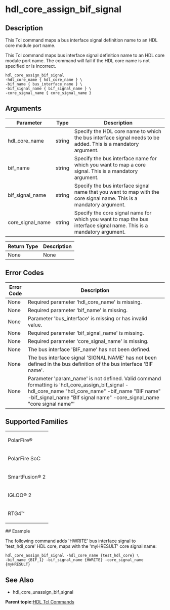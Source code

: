 # hdl\_core\_assign\_bif\_signal

## Description

This Tcl command maps a bus interface signal definition name to an HDL core module port name.

This Tcl command maps bus interface signal definition name to an HDL core module port name. The command will fail if the HDL core name is not specified or is incorrect.

```
hdl_core_assign_bif_signal
-hdl_core_name { hdl_core_name } \
-bif_name { bus_interface_name } \
-bif_signal_name { bif_signal_name } \
-core_signal_name { core_signal_name }
```

## Arguments

|Parameter|Type|Description|
|---------|----|-----------|
|hdl\_core\_name|string|Specify the HDL core name to which the bus interface signal needs to be added. This is a mandatory argument.|
|bif\_name|string|Specify the bus interface name for which you want to map a core signal. This is a mandatory argument.|
|bif\_signal\_name|string|Specify the bus interface signal name that you want to map with the core signal name. This is a mandatory argument.|
|core\_signal\_name|string|Specify the core signal name for which you want to map the bus interface signal name. This is a mandatory argument.|

|Return Type|Description|
|-----------|-----------|
|None|None|

## Error Codes

|Error Code|Description|
|----------|-----------|
|None|Required parameter 'hdl\_core\_name' is missing.|
|None|Required parameter 'bif\_name' is missing.|
|None|Parameter 'bus\_interface' is missing or has invalid value.|
|None|Required parameter 'bif\_signal\_name' is missing.|
|None|Required parameter 'core\_signal\_name' is missing.|
|None|The bus interface 'BIF\_name' has not been defined.|
|None|The bus interface signal 'SIGNAL NAME' has not been defined in the bus definition of the bus interface 'BIF name'.|
|None|Parameter 'param\_name' is not defined. Valid command formatting is 'hdl\_core\_assign\_bif\_signal -hdl\_core\_name "hdl\_core\_name" -bif\_name "BIF name" -bif\_signal\_name "BIf signal name" -core\_signal\_name "core signal name"'|

## Supported Families

<table id="GUID-56F9E300-6CAB-48D0-9D92-B4EC8F62D904"><tbody><tr><td>

PolarFire®

</td></tr><tr><td>

PolarFire SoC

</td></tr><tr><td>

SmartFusion® 2

</td></tr><tr><td>

IGLOO® 2

</td></tr><tr><td>

RTG4™

</td></tr></tbody>
</table>## Example

The following command adds 'HWRITE' bus interface signal to 'test\_hdl\_core' HDL core, maps with the 'myHRESULT' core signal name:

```
hdl_core_assign_bif_signal -hdl_core_name {test_hdl_core} \
-bif_name {BIF_1} -bif_signal_name {HWRITE} -core_signal_name {myHRESULT}
```

## See Also

-   hdl\_core\_unassign\_bif\_signal


**Parent topic:**[HDL Tcl Commands](GUID-3294E455-71CE-460F-8C72-F36BDE261EA4.md)

